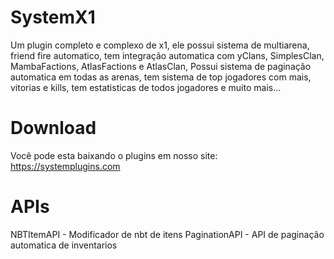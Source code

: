 # SystemX1

Um plugin completo e complexo de x1, ele possui sistema de multiarena, friend fire automatico,
tem integração automatica com yClans, SimplesClan, MambaFactions, AtlasFactions e AtlasClan,
Possui sistema de paginação automatica em todas as arenas, tem sistema de top jogadores com mais,
vitorias e kills, tem estatisticas de todos jogadores e muito mais...

# Download

Você pode esta baixando o plugins em nosso site: https://systemplugins.com

# APIs 

NBTItemAPI - Modificador de nbt de itens
PaginationAPI - API de paginação automatica de inventarios
